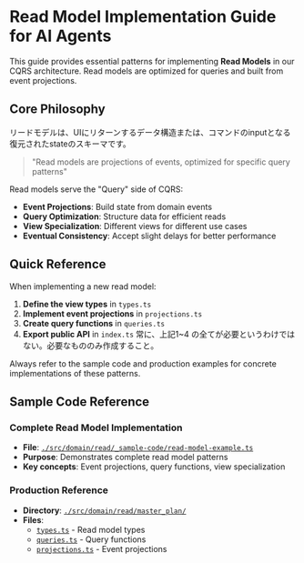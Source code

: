 # Read Model Implementation Guide for AI Agents

This guide provides essential patterns for implementing **Read Models** in our CQRS architecture. Read models are optimized for queries and built from event projections.

## Core Philosophy
リードモデルは、UIにリターンするデータ構造または、コマンドのinputとなる復元されたstateのスキーマです。
> "Read models are projections of events, optimized for specific query patterns"

Read models serve the "Query" side of CQRS:
- **Event Projections**: Build state from domain events
- **Query Optimization**: Structure data for efficient reads
- **View Specialization**: Different views for different use cases
- **Eventual Consistency**: Accept slight delays for better performance

## Quick Reference
When implementing a new read model:

1. **Define the view types** in `types.ts`
2. **Implement event projections** in `projections.ts`
3. **Create query functions** in `queries.ts`  
4. **Export public API** in `index.ts`
常に、上記1~4 の全てが必要というわけではない。必要なもののみ作成すること。

Always refer to the sample code and production examples for concrete implementations of these patterns.

## Sample Code Reference

### Complete Read Model Implementation
- **File**: [`./src/domain/read/_sample-code/read-model-example.ts`](./_sample-code/read-model-example.ts)
- **Purpose**: Demonstrates complete read model patterns
- **Key concepts**: Event projections, query functions, view specialization

### Production Reference
- **Directory**: [`./src/domain/read/master_plan/`](./master_plan/)
- **Files**: 
  - [`types.ts`](./master_plan/types.ts) - Read model types
  - [`queries.ts`](./master_plan/queries.ts) - Query functions
  - [`projections.ts`](./master_plan/projections.ts) - Event projections